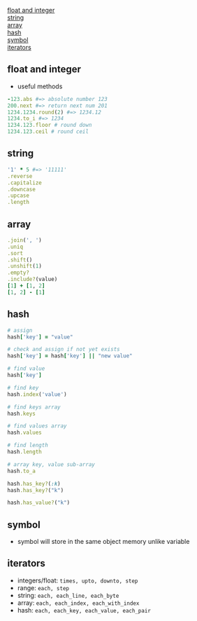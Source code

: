 [float and integer](#float-and-integer)  
[string](#string)  
[array](#array)  
[hash](#hash)  
[symbol](#symbol)  
[iterators](#iterators)  

## float and integer  
* useful methods  
```ruby
-123.abs #=> absolute number 123
200.next #=> return next num 201
1234.1234.round(2) #=> 1234.12
1234.to_i #=> 1234
1234.123.floor # round down
1234.123.ceil # round ceil
```

## string
```ruby
'1' * 5 #=> '11111'
.reverse
.capitalize
.downcase
.upcase
.length
```

## array  
```ruby
.join(', ')
.uniq
.sort
.shift()
.unshift(1)
.empty?
.include?(value)
[1] + [1, 2] 
[1, 2] - [1]
```

## hash  
```ruby
# assign
hash['key'] = "value"

# check and assign if not yet exists
hash['key'] = hash['key'] || "new value"

# find value
hash['key']

# find key
hash.index('value')

# find keys array
hash.keys

# find values array
hash.values

# find length
hash.length

# array key, value sub-array
hash.to_a

hash.has_key?(:k)
hash.has_key?("k")

hash.has_value?("k")
```

## symbol
* symbol will store in the same object memory unlike variable  

## iterators  
* integers/float: `times, upto, downto, step`  
* range: `each, step`  
* string: `each, each_line, each_byte`  
* array: `each, each_index, each_with_index`  
* hash: `each, each_key, each_value, each_pair`  

